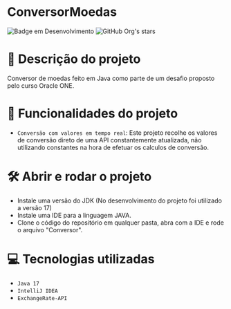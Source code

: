 # ConversorMoedas

![Badge em Desenvolvimento](http://img.shields.io/static/v1?label=STATUS&message=Finalizado&color=GREEN&style=for-the-badge)
![GitHub Org's stars](https://img.shields.io/github/stars/DanyAxeDev?style=social)

# :page_with_curl: Descrição do projeto
Conversor de moedas feito em Java como parte de um desafio proposto pelo curso Oracle ONE.

# :hammer: Funcionalidades do projeto

- `Conversão com valores em tempo real`: Este projeto recolhe os valores de conversão direto de uma API constantemente atualizada, não utilizando constantes na hora de efetuar os calculos de conversão.

# 🛠️ Abrir e rodar o projeto

- Instale uma versão do JDK (No desenvolvimento do projeto foi utilizado a versão 17)
- Instale uma IDE para a linguagem JAVA.
- Clone o código do repositório em qualquer pasta, abra com a IDE e rode o arquivo "Conversor".

# :computer: Tecnologias utilizadas

- `Java 17`
- `IntelliJ IDEA`
- `ExchangeRate-API`
